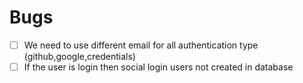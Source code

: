 # Bugs

- [ ] We need to use different email for all authentication type (github,google,credentials) 
- [ ] If the user is login then social login users not created in database